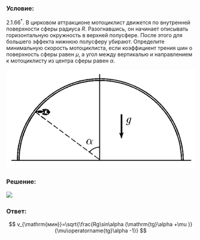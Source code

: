 ###  Условие:

$2.1.66^*.$ В цирковом аттракционе мотоциклист движется по внутренней поверхности сферы радиуса $R$. Разогнавшись, он начинает описывать горизонтальную окружность в верхней полусфере. После этого для большего эффекта нижнюю полусферу убирают. Определите минимальную скорость мотоциклиста, если коэффициент трения шин о поверхность сферы равен $\mu$, а угол между вертикалью и направлением к мотоциклисту из центра сферы равен $\alpha$.

![ К задаче 2.1.66 |648x340, 39%](../../img/2.1.66/statement.png)

###  Решение:

![](https://www.youtube.com/embed/pYWttsLakos)

###  Ответ:

$$
v_{\mathrm{мин}}=\sqrt{\frac{Rg\sin\alpha (\mathrm{tg}\alpha +\mu )}{\mu\operatorname{tg}\alpha -1}}
$$